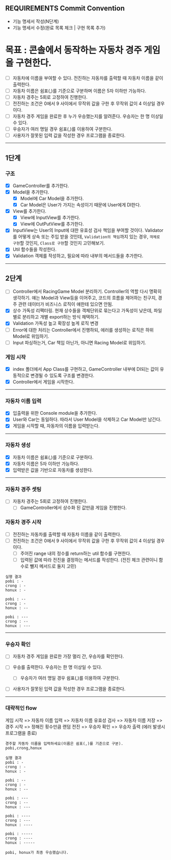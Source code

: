 ## REQUIREMENTS Commit Convention

- 기능 명세서 작성(N단계)
- 기능 명세서 수정(완료 목록 체크 | 구현 목록 추가)

# 목표 : 콘솔에서 동작하는 자동차 경주 게임을 구현한다.

- [ ] 자동차에 이름을 부여할 수 있다. 전진하는 자동차를 출력할 때 자동차 이름을 같이 출력한다.
- [ ] 자동차 이름은 쉼표(,)를 기준으로 구분하며 이름은 5자 이하만 가능하다.
- [ ] 자동차 경주는 5회로 고정하여 진행한다.
- [ ] 전진하는 조건은 0에서 9 사이에서 무작위 값을 구한 후 무작위 값이 4 이상일 경우이다.
- [ ] 자동차 경주 게임을 완료한 후 누가 우승했는지를 알려준다. 우승자는 한 명 이상일 수 있다.
- [ ] 우승자가 여러 명일 경우 쉼표(,)를 이용하여 구분한다.
- [ ] 사용자가 잘못된 입력 값을 작성한 경우 프로그램을 종료한다.

---

## 1단계

### 구조

- [x] GameController를 추가한다.
- [x] Model을 추가한다.
  - [x] Model에 Car Model을 추가한다.
  - [x] Car Model은 User가 가지는 속성이기 때문에 User에게 DI한다.
- [x] View를 추가한다.
  - [x] View에 InputView를 추가한다.
  - [x] View에 OutPutView를 추가한다.
- [x] InputView는 User의 Input에 대한 유효성 검사 책임을 부여할 것이다. Validator를 어떻게 상속 또는 주입 받을 것인데, `Validation의 책임`까지 있는 경우, `객체로 구현`할 것인지, `Class로 구현`할 것인지 고민해보기.
- [x] Util 함수들을 작성한다.
- [x] Validation 객체를 작성하고, 필요에 따라 내부의 메서드들을 추가한다.

---

## 2단계

- [ ] Controller에서 RacingGame Model 분리하기.
      Controller의 역할 다시 명확히 생각하기. 얘는 Model과 View등을 이어주고, 코드의 흐름을 제어하는 친구지, 경주 관련 데이터가 비즈니스 로직이 얘한테 있으면 안됨.
- [x] 상수 가독성 리팩터링.
      현재 상수들을 객체단위로 묶는다고 가독성이 낮은데, 파일별로 분리하고 개별 export하는 방식 채택하기.
- [x] Validation 가독성 높고 확장성 높게 로직 변경
- [ ] Error에 대한 처리는 Controller에서 진행하되, 에러를 생성하는 로직은 하위 Model로 위임하기.
- [ ] Input 파싱하는거, Car 책임 아닌가, 아니면 Racing Model로 위임하기.

### 게임 시작

- [x] index 폴더에서 App Class를 구현하고, GameController 내부에 DI되는 값이 유동적으로 변경될 수 있도록 구조를 변경한다.
- [x] Controller에서 게임을 시작한다.

---

### 자동차 이름 입력

- [x] 입출력을 위한 Console module을 추가한다.
- [x] User와 Car는 동일하다. 따라서 User Model을 삭제하고 Car Model만 남긴다.
- [x] 게임을 시작할 때, 자동차의 이름을 입력받는다.

---

### 자동차 생성

- [x] 자동차 이름은 쉼표(,)를 기준으로 구분하다.
- [x] 자동차 이름은 5자 이하만 가능하다.
- [x] 입력받은 값을 기반으로 자동차를 생성한다.

---

### 자동차 경주 셋팅

- [ ] 자동차 경주는 5회로 고정하여 진행한다.
  - [ ] GameController에서 상수화 된 값만큼 게임을 진행한다.

### 자동차 경주 시작

- [ ] 전진하는 자동차를 출력할 때 자동차 이름을 같이 출력한다.
- [ ] 전진하는 조건은 0에서 9 사이에서 무작위 값을 구한 후 무작위 값이 4 이상일 경우이다.
  - [ ] 주어진 range 내의 정수를 return하는 util 함수를 구현한다.
  - [ ] 입력된 값에 따라 전진을 결정하는 메서드를 작성한다. (전진 체크 관련이니 함수로 뺄지 메서드로 둘지 고민)

```shell
실행 결과
pobi : -
crong : -
honux : -

pobi : --
crong : -
honux : --

pobi : ---
crong : --
honux : ---
```

---

### 우승자 확인

- [ ] 자동차 경주 게임을 완료한 가장 멀리 간, 우승자를 확인한다.
- [ ] 우승를 출력한다. 우승자는 한 명 이상일 수 있다.

  - [ ] 우승자가 여러 명일 경우 쉼표(,)를 이용하여 구분한다.

- [ ] 사용자가 잘못된 입력 값을 작성한 경우 프로그램을 종료한다.

---

### 대략적인 flow

게임 시작 => 자동차 이름 입력 => 자동차 이름 유효성 검사 => 자동차 이름 저장 => 경주 시작 => 정해진 횟수만큼 랜덤 전진 => 우승자 확인 => 우승자 출력
(에러 발생시 프로그램을 종료)

```text
경주할 자동차 이름을 입력하세요(이름은 쉼표(,)를 기준으로 구분).
pobi,crong,honux

실행 결과
pobi : -
crong : -
honux : -

pobi : --
crong : -
honux : --

pobi : ---
crong : --
honux : ---

pobi : ----
crong : ---
honux : ----

pobi : -----
crong : ----
honux : -----

pobi, honux가 최종 우승했습니다.
```
